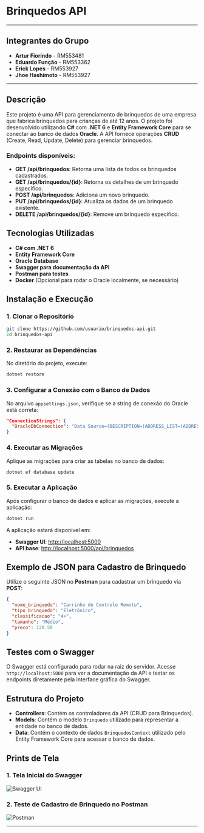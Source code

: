 # Brinquedos API

---
## Integrantes do Grupo

- **Artur Fiorindo** - RM553481
- **Eduardo Função** - RM553362
- **Erick Lopes** - RM553927
- **Jhoe Hashimoto** - RM553927
---

## Descrição

Este projeto é uma API para gerenciamento de brinquedos de uma empresa que fabrica brinquedos para crianças de até 12 anos. O projeto foi desenvolvido utilizando **C#** com **.NET 6** e **Entity Framework Core** para se conectar ao banco de dados **Oracle**. A API fornece operações **CRUD** (Create, Read, Update, Delete) para gerenciar brinquedos.

### Endpoints disponíveis:

- **GET /api/brinquedos**: Retorna uma lista de todos os brinquedos cadastrados.
- **GET /api/brinquedos/{id}**: Retorna os detalhes de um brinquedo específico.
- **POST /api/brinquedos**: Adiciona um novo brinquedo.
- **PUT /api/brinquedos/{id}**: Atualiza os dados de um brinquedo existente.
- **DELETE /api/brinquedos/{id}**: Remove um brinquedo específico.

## Tecnologias Utilizadas

- **C# com .NET 6**
- **Entity Framework Core**
- **Oracle Database**
- **Swagger para documentação da API**
- **Postman para testes**
- **Docker** (Opcional para rodar o Oracle localmente, se necessário)

## Instalação e Execução

### 1. Clonar o Repositório

```bash
git clone https://github.com/usuario/brinquedos-api.git
cd brinquedos-api
```

### 2. Restaurar as Dependências

No diretório do projeto, execute:

```bash
dotnet restore
```

### 3. Configurar a Conexão com o Banco de Dados

No arquivo `appsettings.json`, verifique se a string de conexão do Oracle está correta:

```json
"ConnectionStrings": {
  "OracleDbConnection": "Data Source=(DESCRIPTION=(ADDRESS_LIST=(ADDRESS=(PROTOCOL=TCP)(HOST=oracle.fiap.com.br)(PORT=1521)))(CONNECT_DATA=(SERVICE_NAME=ORCL)));User Id=rm553481;Password=021004;"
}
```

### 4. Executar as Migrações

Aplique as migrações para criar as tabelas no banco de dados:

```bash
dotnet ef database update
```

### 5. Executar a Aplicação

Após configurar o banco de dados e aplicar as migrações, execute a aplicação:

```bash
dotnet run
```

A aplicação estará disponível em:

- **Swagger UI**: [http://localhost:5000](http://localhost:5000)
- **API base**: [http://localhost:5000/api/brinquedos](http://localhost:5000/api/brinquedos)

## Exemplo de JSON para Cadastro de Brinquedo

Utilize o seguinte JSON no **Postman** para cadastrar um brinquedo via **POST**:

```json
{
  "nome_brinquedo": "Carrinho de Controle Remoto",
  "tipo_brinquedo": "Eletrônico",
  "classificacao": "4+",
  "tamanho": "Médio",
  "preco": 120.50
}
```

## Testes com o Swagger

O Swagger está configurado para rodar na raiz do servidor. Acesse `http://localhost:5000` para ver a documentação da API e testar os endpoints diretamente pela interface gráfica do Swagger.

## Estrutura do Projeto

- **Controllers**: Contém os controladores da API (CRUD para Brinquedos).
- **Models**: Contém o modelo `Brinquedo` utilizado para representar a entidade no banco de dados.
- **Data**: Contém o contexto de dados `BrinquedosContext` utilizado pelo Entity Framework Core para acessar o banco de dados.

## Prints de Tela

### 1. Tela Inicial do Swagger

![Swagger UI](https://link-para-imagem/swagger-ui.png)

### 2. Teste de Cadastro de Brinquedo no Postman

![Postman](https://link-para-imagem/postman-cadastro.png)

---

